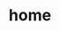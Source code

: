 ---
title: home
layout: home
sidebar: false

hero:
  name: VC酱-bot
  text: 
  tagline: 一个个人部署的机器人
  image:
    src: /favicon.jpg
    alt: Refs
  actions:
    - theme: brand
      text: guide
      link: /guide/
    - theme: alt
      text: 点击添加QQ
      link: https://qm.qq.com/q/9SrCmseRZC

features:
  - title: 机器人qq
    details: 'qq:2532559665'
    icon: '<i class="si si-tencentqq si--color"></i>'
  - title: 支持B站
    details: 支持B站动态推送
    icon: '<i class="si si-bilibili si--color"></i>'
  - title: 全平台通用
    details: TODO（不想写）
    icon: '<i class="si si-openjdk si--color"></i>'
---